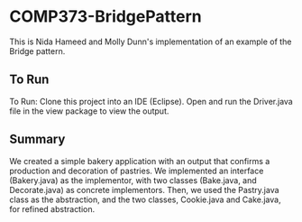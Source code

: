 # COMP373-BridgePattern
This is Nida Hameed and Molly Dunn's implementation of an example of the Bridge pattern. 

## To Run
To Run: Clone this project into an IDE (Eclipse). Open and run the Driver.java file in the view package to view the output. 

## Summary
We created a simple bakery application with an output that confirms a production and decoration of pastries. We implemented an interface (Bakery.java) as the implementor, with two classes (Bake.java, and Decorate.java) as concrete implementors. Then, we used the Pastry.java class as the abstraction, and the two classes, Cookie.java and Cake.java, for refined abstraction. 

